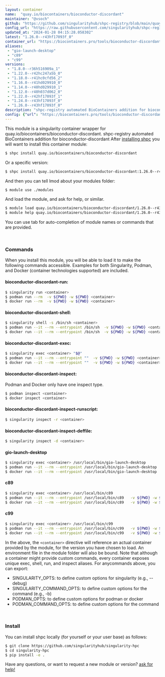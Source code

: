 ```yaml
---
layout: container
name:  "quay.io/biocontainers/bioconductor-discordant"
maintainer: "@vsoch"
github: "https://github.com/singularityhub/shpc-registry/blob/main/quay.io/biocontainers/bioconductor-discordant/container.yaml"
config_url: "https://raw.githubusercontent.com/singularityhub/shpc-registry/main/quay.io/biocontainers/bioconductor-discordant/container.yaml"
updated_at: "2024-01-28 04:15:28.058302"
latest: "1.26.0--r43hf17093f_0"
container_url: "https://biocontainers.pro/tools/bioconductor-discordant"
aliases:
 - "gio-launch-desktop"
 - "c89"
 - "c99"
versions:
 - "1.8.0--r36h516909a_1"
 - "1.22.0--r42hc247a5b_0"
 - "1.18.0--r41hc0cfd56_2"
 - "1.16.0--r41hd029910_0"
 - "1.14.0--r40hd029910_1"
 - "1.12.0--r40h037d062_0"
 - "1.22.0--r42hf17093f_1"
 - "1.24.0--r43hf17093f_0"
 - "1.26.0--r43hf17093f_0"
description: "shpc-registry automated BioContainers addition for bioconductor-discordant"
config: {"url": "https://biocontainers.pro/tools/bioconductor-discordant", "maintainer": "@vsoch", "description": "shpc-registry automated BioContainers addition for bioconductor-discordant", "latest": {"1.26.0--r43hf17093f_0": "sha256:2d074cda624956db8053dfca60d81a26d11448f5822d8883906d29ead2143bb0"}, "tags": {"1.8.0--r36h516909a_1": "sha256:858d2dacc35d4146066f13d871a6c3a06af47c844d06be0fd268c8dfff287cc3", "1.22.0--r42hc247a5b_0": "sha256:cb1f5726b49430ef8b847643f091f0f2bd5d01e8e88f803d92d0e8e49df9e06a", "1.18.0--r41hc0cfd56_2": "sha256:6405ea7cccad492e2d1ab380147b897f7929d3a878015c87de8c99379849b67c", "1.16.0--r41hd029910_0": "sha256:2c3cf0ddd5ca642db0e6b1901fd4003144a9504571e2ea9d1fe46765ddb0750c", "1.14.0--r40hd029910_1": "sha256:d7b9ef3fad53a4a89f38b7597895ca937798d1a3c7fd93dfaa3d5e6f6205dd22", "1.12.0--r40h037d062_0": "sha256:c56617eca802ccc279cc08c317d5e8f25065921b82c23953a7aca00b082c23ba", "1.22.0--r42hf17093f_1": "sha256:ef717164bc6bc655efdcfd3ab4be5619e6192868f00807b8460f7995aaa18343", "1.24.0--r43hf17093f_0": "sha256:240b9fbc69324a83192340b1ee7b06e7c1b78fbb3cebf0865473281f48894049", "1.26.0--r43hf17093f_0": "sha256:2d074cda624956db8053dfca60d81a26d11448f5822d8883906d29ead2143bb0"}, "docker": "quay.io/biocontainers/bioconductor-discordant", "aliases": {"gio-launch-desktop": "/usr/local/bin/gio-launch-desktop", "c89": "/usr/local/bin/c89", "c99": "/usr/local/bin/c99"}}
---
```


This module is a singularity container wrapper for quay.io/biocontainers/bioconductor-discordant.
shpc-registry automated BioContainers addition for bioconductor-discordant
After [installing shpc](#install) you will want to install this container module:


```bash
$ shpc install quay.io/biocontainers/bioconductor-discordant
```

Or a specific version:

```bash
$ shpc install quay.io/biocontainers/bioconductor-discordant:1.26.0--r43hf17093f_0
```

And then you can tell lmod about your modules folder:

```bash
$ module use ./modules
```

And load the module, and ask for help, or similar.

```bash
$ module load quay.io/biocontainers/bioconductor-discordant/1.26.0--r43hf17093f_0
$ module help quay.io/biocontainers/bioconductor-discordant/1.26.0--r43hf17093f_0
```

You can use tab for auto-completion of module names or commands that are provided.

<br>

### Commands

When you install this module, you will be able to load it to make the following commands accessible.
Examples for both Singularity, Podman, and Docker (container technologies supported) are included.

#### bioconductor-discordant-run:

```bash
$ singularity run <container>
$ podman run --rm  -v ${PWD} -w ${PWD} <container>
$ docker run --rm  -v ${PWD} -w ${PWD} <container>
```

#### bioconductor-discordant-shell:

```bash
$ singularity shell -s /bin/sh <container>
$ podman run --it --rm --entrypoint /bin/sh  -v ${PWD} -w ${PWD} <container>
$ docker run --it --rm --entrypoint /bin/sh  -v ${PWD} -w ${PWD} <container>
```

#### bioconductor-discordant-exec:

```bash
$ singularity exec <container> "$@"
$ podman run --it --rm --entrypoint ""  -v ${PWD} -w ${PWD} <container> "$@"
$ docker run --it --rm --entrypoint ""  -v ${PWD} -w ${PWD} <container> "$@"
```

#### bioconductor-discordant-inspect:

Podman and Docker only have one inspect type.

```bash
$ podman inspect <container>
$ docker inspect <container>
```

#### bioconductor-discordant-inspect-runscript:

```bash
$ singularity inspect -r <container>
```

#### bioconductor-discordant-inspect-deffile:

```bash
$ singularity inspect -d <container>
```


#### gio-launch-desktop

```bash
$ singularity exec <container> /usr/local/bin/gio-launch-desktop
$ podman run --it --rm --entrypoint /usr/local/bin/gio-launch-desktop   -v ${PWD} -w ${PWD} <container> -c " $@"
$ docker run --it --rm --entrypoint /usr/local/bin/gio-launch-desktop   -v ${PWD} -w ${PWD} <container> -c " $@"
```


#### c89

```bash
$ singularity exec <container> /usr/local/bin/c89
$ podman run --it --rm --entrypoint /usr/local/bin/c89   -v ${PWD} -w ${PWD} <container> -c " $@"
$ docker run --it --rm --entrypoint /usr/local/bin/c89   -v ${PWD} -w ${PWD} <container> -c " $@"
```


#### c99

```bash
$ singularity exec <container> /usr/local/bin/c99
$ podman run --it --rm --entrypoint /usr/local/bin/c99   -v ${PWD} -w ${PWD} <container> -c " $@"
$ docker run --it --rm --entrypoint /usr/local/bin/c99   -v ${PWD} -w ${PWD} <container> -c " $@"
```



In the above, the `<container>` directive will reference an actual container provided
by the module, for the version you have chosen to load. An environment file in the
module folder will also be bound. Note that although a container
might provide custom commands, every container exposes unique exec, shell, run, and
inspect aliases. For anycommands above, you can export:

 - SINGULARITY_OPTS: to define custom options for singularity (e.g., --debug)
 - SINGULARITY_COMMAND_OPTS: to define custom options for the command (e.g., -b)
 - PODMAN_OPTS: to define custom options for podman or docker
 - PODMAN_COMMAND_OPTS: to define custom options for the command

<br>

### Install

You can install shpc locally (for yourself or your user base) as follows:

```bash
$ git clone https://github.com/singularityhub/singularity-hpc
$ cd singularity-hpc
$ pip install -e .
```

Have any questions, or want to request a new module or version? [ask for help!](https://github.com/singularityhub/singularity-hpc/issues)